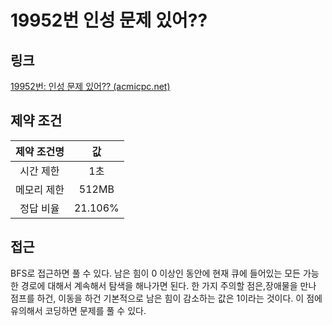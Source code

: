 # 19952번 인성 문제 있어??

## 링크

[19952번: 인성 문제 있어?? (acmicpc.net)](https://www.acmicpc.net/problem/19952)

## 제약 조건

| 제약 조건명 |   값    |
| :---------: | :-----: |
|  시간 제한  |   1초   |
| 메모리 제한 |  512MB  |
|  정답 비율  | 21.106% |

## 접근

BFS로 접근하면 풀 수 있다. 남은 힘이 0 이상인 동안에 현재 큐에 들어있는 모든 가능한 경로에 대해서 계속해서 탐색을 해나가면 된다. 한 가지 주의할 점은,장애물을 만나 점프를 하건, 이동을 하건 기본적으로 남은 힘이 감소하는 값은 1이라는 것이다. 이 점에 유의해서 코딩하면 문제를 풀 수 있다.
